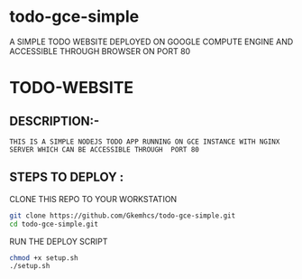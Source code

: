 # todo-gce-simple
A SIMPLE TODO WEBSITE DEPLOYED ON GOOGLE COMPUTE ENGINE AND ACCESSIBLE THROUGH BROWSER ON PORT 80
# TODO-WEBSITE
## DESCRIPTION:-
    THIS IS A SIMPLE NODEJS TODO APP RUNNING ON GCE INSTANCE WITH NGINX SERVER WHICH CAN BE ACCESSIBLE THROUGH  PORT 80
## STEPS TO DEPLOY :
   CLONE THIS REPO TO YOUR WORKSTATION 
   ```bash
  git clone https://github.com/Gkemhcs/todo-gce-simple.git
  cd todo-gce-simple.git
   ```
  RUN THE DEPLOY SCRIPT
   ```bash
   chmod +x setup.sh
   ./setup.sh
   ```
